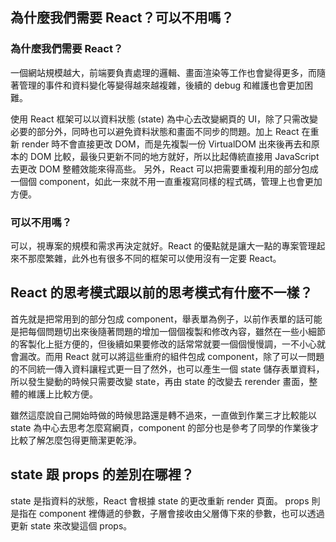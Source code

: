 ## 為什麼我們需要 React？可以不用嗎？
### 為什麼我們需要 React？
一個網站規模越大，前端要負責處理的邏輯、畫面渲染等工作也會變得更多，而隨著管理的事件和資料變化等變得越來越複雜，後續的 debug 和維護也會更加困難。

使用 React 框架可以以資料狀態 (state) 為中心去改變網頁的 UI，除了只需改變必要的部分外，同時也可以避免資料狀態和畫面不同步的問題。加上 React 在重新 render 時不會直接更改 DOM，而是先複製一份 VirtualDOM 出來後再去和原本的 DOM 比較，最後只更新不同的地方就好，所以比起傳統直接用 JavaScript 去更改 DOM 整體效能來得高些。
另外，React 可以把需要重複利用的部分包成一個個 component，如此一來就不用一直重複寫同樣的程式碼，管理上也會更加方便。

### 可以不用嗎？
可以，視專案的規模和需求再決定就好。React 的優點就是讓大一點的專案管理起來不那麼繁雜，此外也有很多不同的框架可以使用沒有一定要 React。

## React 的思考模式跟以前的思考模式有什麼不一樣？
首先就是把常用到的部分包成 component，舉表單為例子，以前作表單的話可能是把每個問題切出來後隨著問題的增加一個個複製和修改內容，雖然在一些小細節的客製化上挺方便的，但後續如果要修改的話常常就要一個個慢慢調，一不小心就會漏改。而用 React 就可以將這些重府的組件包成 component，除了可以一問題的不同統一傳入資料讓程式更一目了然外，也可以產生一個 state 儲存表單資料，所以發生變動的時候只需要改變 state，再由 state 的改變去 rerender 畫面，整體的維護上比較方便。

雖然這麼說自己開始時做的時候思路還是轉不過來，一直做到作業三才比較能以 state 為中心去思考怎麼寫網頁，component 的部分也是參考了同學的作業後才比較了解怎麼包得更簡潔更乾淨。

## state 跟 props 的差別在哪裡？
state 是指資料的狀態，React 會根據 state 的更改重新 render 頁面。
props 則是指在 component 裡傳遞的參數，子層會接收由父層傳下來的參數，也可以透過更新 state 來改變這個 props。
